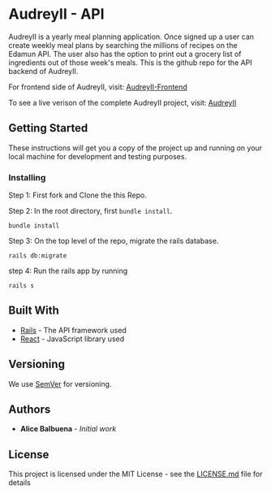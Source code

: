 # AudreyII - API

AudreyII is a yearly meal planning application. Once signed up a user can create weekly meal plans by searching the millions of recipes on the Edamun API. The user also has the option to print out a grocery list of ingredients out of those week's meals. This is the github repo for the API backend of AudreyII.

For frontend side of AudreyII, visit: [AudreyII-Frontend](https://github.com/Alicekb/audreyII-frontend)

To see a live verison of the complete AudreyII project, visit: [AudreyII](https://audreyii-client.herokuapp.com/)

## Getting Started

These instructions will get you a copy of the project up and running on your local machine for development and testing purposes.

### Installing

Step 1: First fork and Clone the this Repo.

Step 2: In the root directory, first `bundle install`.

```
bundle install
```

Step 3: On the top level of the repo, migrate the rails database.

```
rails db:migrate
```

step 4: Run the rails app by running

```
rails s
```

## Built With

* [Rails](http://rubyonrails.org/) - The API framework used
* [React](https://facebook.github.io/react/) - JavaScript library used

## Versioning

We use [SemVer](http://semver.org/) for versioning.

## Authors

* **Alice Balbuena** - *Initial work*

## License

This project is licensed under the MIT License - see the [LICENSE.md](LICENSE.md) file for details